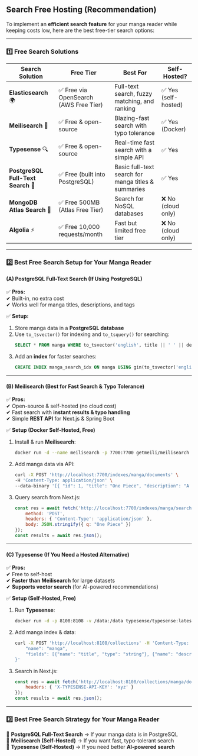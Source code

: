 ## Search Free Hosting (Recommendation)

To implement an **efficient search feature** for your manga reader while keeping costs low, here are the best free-tier search options:  

---

### **1️⃣ Free Search Solutions**  

| **Search Solution**  | **Free Tier** | **Best For** | **Self-Hosted?** |
|----------------------|--------------|-------------|-----------------|
| **Elasticsearch** 🌍 | ✅ Free via OpenSearch (AWS Free Tier) | Full-text search, fuzzy matching, and ranking | ✅ Yes (self-hosted) |
| **Meilisearch** 🚀 | ✅ Free & open-source | Blazing-fast search with typo tolerance | ✅ Yes (Docker) |
| **Typesense** 🔍 | ✅ Free & open-source | Real-time fast search with a simple API | ✅ Yes |
| **PostgreSQL Full-Text Search** 🐘 | ✅ Free (built into PostgreSQL) | Basic full-text search for manga titles & summaries | ✅ Yes |
| **MongoDB Atlas Search** 📜 | ✅ Free 500MB (Atlas Free Tier) | Search for NoSQL databases | ❌ No (cloud only) |
| **Algolia** ⚡ | ✅ Free 10,000 requests/month | Fast but limited free tier | ❌ No (cloud only) |

---

### **2️⃣ Best Free Search Setup for Your Manga Reader**
#### **(A) PostgreSQL Full-Text Search (If Using PostgreSQL)**
✅ **Pros:**  
✔ Built-in, no extra cost  
✔ Works well for manga titles, descriptions, and tags  

✅ **Setup:**  
1. Store manga data in a **PostgreSQL database**  
2. Use `to_tsvector()` for indexing and `to_tsquery()` for searching:  
   ```sql
   SELECT * FROM manga WHERE to_tsvector('english', title || ' ' || description) @@ to_tsquery('one_piece');
   ```
3. Add an **index** for faster searches:  
   ```sql
   CREATE INDEX manga_search_idx ON manga USING gin(to_tsvector('english', title || ' ' || description));
   ```

---

#### **(B) Meilisearch (Best for Fast Search & Typo Tolerance)**
✅ **Pros:**  
✔ Open-source & self-hosted (no cloud cost)  
✔ Fast search with **instant results & typo handling**  
✔ Simple **REST API** for Next.js & Spring Boot  

✅ **Setup (Docker Self-Hosted, Free)**  
1. Install & run **Meilisearch**:  
   ```sh
   docker run -d --name meilisearch -p 7700:7700 getmeili/meilisearch
   ```
2. Add manga data via API:  
   ```sh
   curl -X POST 'http://localhost:7700/indexes/manga/documents' \
   -H 'Content-Type: application/json' \
   --data-binary '[{ "id": 1, "title": "One Piece", "description": "A story about pirates" }]'
   ```
3. Query search from Next.js:  
   ```js
   const res = await fetch('http://localhost:7700/indexes/manga/search', {
       method: 'POST',
       headers: { 'Content-Type': 'application/json' },
       body: JSON.stringify({ q: "One Piece" })
   });
   const results = await res.json();
   ```

---

#### **(C) Typesense (If You Need a Hosted Alternative)**
✅ **Pros:**  
✔ Free to self-host  
✔ **Faster than Meilisearch** for large datasets  
✔ **Supports vector search** (for AI-powered recommendations)  

✅ **Setup (Self-Hosted, Free)**  
1. Run **Typesense**:  
   ```sh
   docker run -d -p 8108:8108 -v /data:/data typesense/typesense:latest --data-dir /data --api-key=xyz
   ```
2. Add manga index & data:  
   ```sh
   curl -X POST 'http://localhost:8108/collections' -H 'Content-Type: application/json' -H 'X-TYPESENSE-API-KEY: xyz' --data-binary '{
       "name": "manga",
       "fields": [{"name": "title", "type": "string"}, {"name": "description", "type": "string"}]
   }'
   ```
3. Search in Next.js:  
   ```js
   const res = await fetch('http://localhost:8108/collections/manga/documents/search?q=One%20Piece&query_by=title,description', {
       headers: { 'X-TYPESENSE-API-KEY': 'xyz' }
   });
   const results = await res.json();
   ```

---

### **3️⃣ Best Free Search Strategy for Your Manga Reader**
🔹 **PostgreSQL Full-Text Search** → If your manga data is in PostgreSQL  
🔹 **Meilisearch (Self-Hosted)** → If you want fast, typo-tolerant search  
🔹 **Typesense (Self-Hosted)** → If you need better **AI-powered search**  

